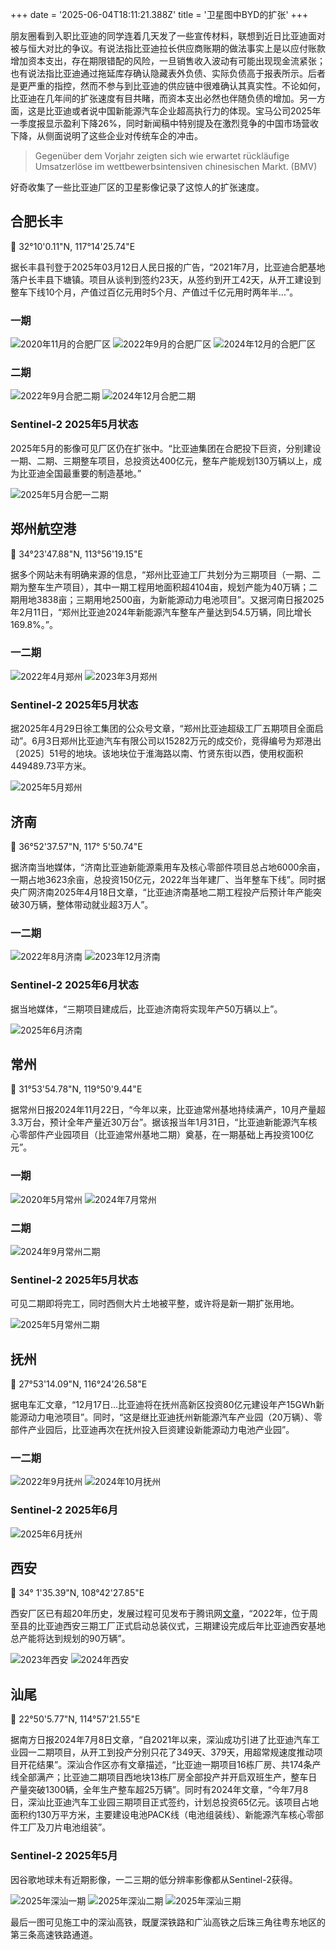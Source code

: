 +++
date = '2025-06-04T18:11:21.388Z'
title = '卫星图中BYD的扩张'
+++

朋友圈看到入职比亚迪的同学连着几天发了一些宣传材料，联想到近日比亚迪面对被与恒大对比的争议。有说法指比亚迪拉长供应商账期的做法事实上是以应付账款增加资本支出，存在期限错配的风险，一旦销售收入波动有可能出现现金流紧张；也有说法指比亚迪通过拖延库存确认隐藏表外负债、实际负债高于报表所示。后者是更严重的指控，然而不参与到比亚迪的供应链中很难确认其真实性。不论如何，比亚迪在几年间的扩张速度有目共睹，而资本支出必然也伴随负债的增加。另一方面，这是比亚迪或者说中国新能源汽车企业超高执行力的体现。宝马公司2025年一季度报显示盈利下降26%，同时新闻稿中特别提及在激烈竞争的中国市场营收下降，从侧面说明了这些企业对传统车企的冲击。

> Gegenüber dem Vorjahr zeigten sich wie erwartet rückläufige Umsatzerlöse im wettbewerbsintensiven chinesischen Markt. (BMV)

好奇收集了一些比亚迪厂区的卫星影像记录了这惊人的扩张速度。

## 合肥长丰

📍 32°10'0.11"N, 117°14'25.74"E

据长丰县刊登于2025年03月12日人民日报的广告，“2021年7月，比亚迪合肥基地落户长丰县下塘镇。项目从谈判到签约23天，从签约到开工42天，从开工建设到整车下线10个月，产值过百亿元用时5个月、产值过千亿元用时两年半...”。 

### 一期

![2020年11月的合肥厂区](./hefei-byd-2020-11.png)
![2022年9月的合肥厂区](./hefei-byd-2022-09.png)
![2024年12月的合肥厂区](./hefei-byd-2024-12.png)

### 二期

![2022年9月合肥二期](./hefei-byd-2nd-2022-09.png)
![2024年12月合肥二期](./hefei-byd-2nd-2024-12.png)

### Sentinel-2 2025年5月状态

2025年5月的影像可见厂区仍在扩张中。“比亚迪集团在合肥投下巨资，分别建设一期、二期、三期整车项目，总投资达400亿元，整车产能规划130万辆以上，成为比亚迪全国最重要的制造基地。”

![2025年5月合肥一二期](./hefei-byd-2025-05.png)

## 郑州航空港

📍 34°23'47.88"N, 113°56'19.15"E

据多个网站未有明确来源的信息，“郑州比亚迪工厂共划分为三期项目（一期、二期为整车生产项目），其中一期工程用地面积超4104亩，规划产能为40万辆；二期用地3838亩；三期用地2500亩，为新能源动力电池项目”。又据河南日报2025年2月11日，“郑州比亚迪2024年新能源汽车整车产量达到54.5万辆，同比增长169.8%。”。

### 一二期

![2022年4月郑州](./zhengzhou-2022-04.png)
![2023年3月郑州](./zhengzhou-2023-03.png)

### Sentinel-2 2025年5月状态

据2025年4月29日徐工集团的公众号文章，“郑州比亚迪超级工厂五期项目全面启动”。6月3日郑州比亚迪汽车有限公司以15282万元的成交价，竞得编号为郑港出〔2025〕51号的地块。该地块位于淮海路以南、竹贤东街以西，使用权面积449489.73平方米。

![2025年5月郑州](./zhengzhou-2025-05.png)

## 济南

📍 36°52'37.57"N, 117° 5'50.74"E

据济南当地媒体，“济南比亚迪新能源乘用车及核心零部件项目总占地6000余亩，一期占地3623余亩，总投资150亿元，2022年当年建厂、当年整车下线”。同时据央广网济南2025年4月18日文章，“比亚迪济南基地二期工程投产后预计年产能突破30万辆，整体带动就业超3万人”。

### 一二期

![2022年8月济南](./jinan-byd-2022-08.png)
![2023年12月济南](./jinan-byd-2023-12.png)

### Sentinel-2 2025年6月状态

据当地媒体，“三期项目建成后，比亚迪济南将实现年产50万辆以上”。

![2025年6月济南](./jinan-byd-2025-06.png)

## 常州

📍 31°53'54.78"N, 119°50'9.44"E

据常州日报2024年11月22日，“今年以来，比亚迪常州基地持续满产，10月产量超3.3万台，预计全年产量近30万台”。据该报当年1月31日，“比亚迪新能源汽车核心零部件产业园项目（比亚迪常州基地二期）奠基，在一期基础上再投资100亿元”。

### 一期

![2020年5月常州](./changzhou-byd-2020-05.png)
![2024年7月常州](./changzhou-byd-2024-07.png)

### 二期

![2024年9月常州二期](./changzhou-byd-2nd-2024-09.png)

### Sentinel-2 2025年5月状态

可见二期即将完工，同时西侧大片土地被平整，或许将是新一期扩张用地。

![2025年5月常州二期](./changzhou-byd-2nd-2025-05.png)

## 抚州

📍 27°53'14.09"N, 116°24'26.58"E

据电车汇文章，“12月17日...比亚迪将在抚州高新区投资80亿元建设年产15GWh新能源动力电池项目”。同时，“这是继比亚迪抚州新能源汽车产业园（20万辆）、零部件产业园后，比亚迪再次在抚州投入巨资建设新能源动力电池产业园”。

### 一二期

![2022年9月抚州](./fuzhou-byd-2022-09.png)
![2024年10月抚州](./fuzhou-byd-2024-10.png)

### Sentinel-2 2025年6月

![2025年6月抚州](./fuzhou-byd-2025-06.png)

## 西安

📍 34° 1'35.39"N, 108°42'27.85"E

西安厂区已有超20年历史，发展过程可见发布于腾讯网[文章](https://web.archive.org/web/20250604165841/https://news.qq.com/rain/a/20231114A02R0R00)，“2022年，位于周至县的比亚迪西安三期工厂正式启动总装仪式，三期建设完成后年比亚迪西安基地总产能将达到规划的90万辆”。

![2023年西安](./xian-2023-11.png)
![2024年西安](./xian-2024-12.png)

## 汕尾

📍 22°50'5.77"N, 114°57'21.55"E

据南方日报2024年7月8日文章，“自2021年以来，深汕成功引进了比亚迪汽车工业园一二期项目，从开工到投产分别只花了349天、379天，用超常规速度推动项目开花结果”。深汕合作区亦有文章描述，“比亚迪一期项目16栋厂房、共174条产线全部满产；比亚迪二期项目西地块13栋厂房全部投产并开启双班生产，整车日产量突破1300辆，全年生产整车超25万辆”。同时有2024年文章，“今年7月8日，深汕比亚迪汽车工业园三期项目正式签约，计划总投资65亿元。该项目占地面积约130万平方米，主要建设电池PACK线（电池组装线）、新能源汽车核心零部件工厂及刀片电池组装”。

### Sentinel-2 2025年5月

因谷歌地球未有近期影像，一二三期的低分辨率影像都从Sentinel-2获得。

![2025年深汕一期](./shanwei-1-2025-05.png)
![2025年深汕二期](./shanwei-2-2025-05.png)
![2025年深汕三期](./shanwei-3-2025-04.png)

最后一图可见施工中的深汕高铁，既厦深铁路和广汕高铁之后珠三角往粤东地区的第三条高速铁路通道。